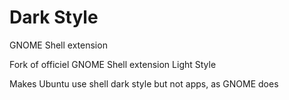 # Dark Style
GNOME Shell extension

Fork of officiel GNOME Shell extension Light Style

Makes Ubuntu use shell dark style but not apps, as GNOME does
